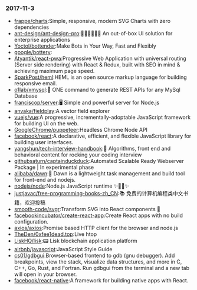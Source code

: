 ### 2017-11-3 
* [frappe/charts](https://github.com//frappe/charts):Simple, responsive, modern SVG Charts with zero dependencies 
* [ant-design/ant-design-pro](https://github.com//ant-design/ant-design-pro):👨🏻‍💻👩🏻‍💻 An out-of-box UI solution for enterprise applications 
* [Yoctol/bottender](https://github.com//Yoctol/bottender):Make Bots in Your Way, Fast and Flexibly 
* [google/bottery](https://github.com//google/bottery): 
* [Atyantik/react-pwa](https://github.com//Atyantik/react-pwa):Progressive Web Application with universal routing (Server side rendering) with React & Redux, built with SEO in mind & achieving maximum page speed. 
* [SparkPost/heml](https://github.com//SparkPost/heml):HEML is an open source markup language for building responsive email. 
* [o1lab/xmysql](https://github.com//o1lab/xmysql):🚀 ONE command to generate REST APIs for any MySql Database 
* [franciscop/server](https://github.com//franciscop/server):🖥 Simple and powerful server for Node.js 
* [anvaka/fieldplay](https://github.com//anvaka/fieldplay):A vector field explorer 
* [vuejs/vue](https://github.com//vuejs/vue):A progressive, incrementally-adoptable JavaScript framework for building UI on the web. 
* [GoogleChrome/puppeteer](https://github.com//GoogleChrome/puppeteer):Headless Chrome Node API 
* [facebook/react](https://github.com//facebook/react):A declarative, efficient, and flexible JavaScript library for building user interfaces. 
* [yangshun/tech-interview-handbook](https://github.com//yangshun/tech-interview-handbook):💯 Algorithms, front end and behavioral content for rocking your coding interview 
* [githubsaturn/captainduckduck](https://github.com//githubsaturn/captainduckduck):Automated Scalable Ready Webserver Package | In experimental phase 
* [alibaba/dawn](https://github.com//alibaba/dawn):🌅 Dawn is a lightweight task management and build tool for front-end and nodejs. 
* [nodejs/node](https://github.com//nodejs/node):Node.js JavaScript runtime ✨🐢🚀✨ 
* [justjavac/free-programming-books-zh_CN](https://github.com//justjavac/free-programming-books-zh_CN):📚 免费的计算机编程类中文书籍，欢迎投稿 
* [smooth-code/svgr](https://github.com//smooth-code/svgr):Transform SVG into React components 🦁 
* [facebookincubator/create-react-app](https://github.com//facebookincubator/create-react-app):Create React apps with no build configuration. 
* [axios/axios](https://github.com//axios/axios):Promise based HTTP client for the browser and node.js 
* [TheDen/0xfee1dead.top](https://github.com//TheDen/0xfee1dead.top):Live htop 
* [LiskHQ/lisk](https://github.com//LiskHQ/lisk):📟 Lisk blockchain application platform 
* [airbnb/javascript](https://github.com//airbnb/javascript):JavaScript Style Guide 
* [cs01/gdbgui](https://github.com//cs01/gdbgui):Browser-based frontend to gdb (gnu debugger). Add breakpoints, view the stack, visualize data structures, and more in C, C++, Go, Rust, and Fortran. Run gdbgui from the terminal and a new tab will open in your browser. 
* [facebook/react-native](https://github.com//facebook/react-native):A framework for building native apps with React. 
